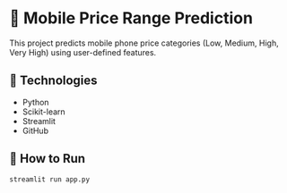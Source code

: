 # 📱 Mobile Price Range Prediction

This project predicts mobile phone price categories (Low, Medium, High, Very High) using user-defined features.

## 🔧 Technologies
- Python
- Scikit-learn
- Streamlit
- GitHub

## 🚀 How to Run
```bash
streamlit run app.py
